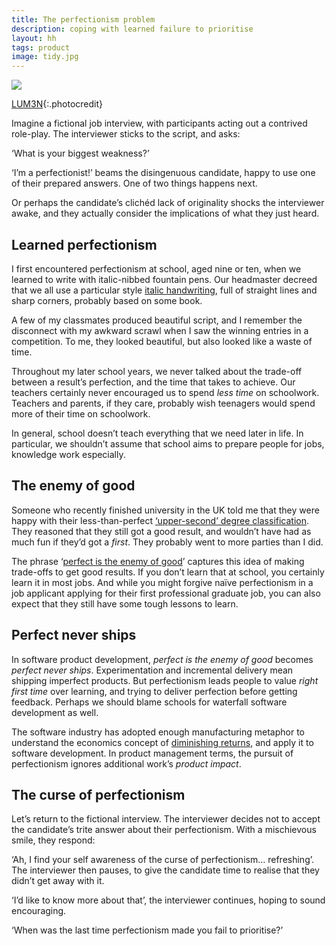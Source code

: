 ```yaml
---
title: The perfectionism problem
description: coping with learned failure to prioritise
layout: hh
tags: product
image: tidy.jpg
---
```


![](tidy.jpg)

[LUM3N](https://unsplash.com/photos/-RBuQ2PK_L8){:.photocredit}

Imagine a fictional job interview, with participants acting out a contrived role-play.
The interviewer sticks to the script, and asks:

‘What is your biggest weakness?’

‘I’m a perfectionist!’ beams the disingenuous candidate, happy to use one of their prepared answers.
One of two things happens next.

Or perhaps the candidate’s clichéd lack of originality shocks the interviewer awake,
and they actually consider the implications of what they just heard.

## Learned perfectionism

I first encountered perfectionism at school, aged nine or ten, 
when we learned to write with italic-nibbed fountain pens.
Our headmaster decreed that we all use a particular style
[italic handwriting](https://en.wikipedia.org/wiki/Italic_script), full of straight lines and sharp corners,
probably based on some book.

A few of my classmates produced beautiful script,
and I remember the disconnect with my awkward scrawl when I saw the winning entries in a competition.
To me, they looked beautiful, but also looked like a waste of time.

Throughout my later school years,
we never talked about the trade-off between a result’s perfection, and the time that takes to achieve.
Our teachers certainly never encouraged us to spend _less time_ on schoolwork.
Teachers and parents, if they care, probably wish teenagers would spend more of their time on schoolwork.

In general, school doesn’t teach everything that we need later in life.
In particular, we shouldn’t assume that school aims to prepare people for jobs, knowledge work especially.

## The enemy of good

Someone who recently finished university in the UK told me that they were happy with their less-than-perfect
[‘upper-second’ degree classification](https://en.wikipedia.org/wiki/British_undergraduate_degree_classification#Upper-Second-Class_Honours).
They reasoned that they still got a good result, and wouldn’t have had as much fun if they’d got a _first_.
They probably went to more parties than I did.

The phrase ‘[perfect is the enemy of good](https://en.wikipedia.org/wiki/Perfect_is_the_enemy_of_good)’
captures this idea of making trade-offs to get good results.
If you don’t learn that at school, you certainly learn it in most jobs.
And while you might forgive naïve perfectionism in a job applicant applying for their first professional graduate job,
you can also expect that they still have some tough lessons to learn.

## Perfect never ships

In software product development, _perfect is the enemy of good_ becomes _perfect never ships_.
Experimentation and incremental delivery mean shipping imperfect products.
But perfectionism leads people to value _right first time_ over learning,
and trying to deliver perfection before getting feedback.
Perhaps we should blame schools for waterfall software development as well.

The software industry has adopted enough manufacturing metaphor to understand the 
economics concept of [diminishing returns](https://en.wikipedia.org/wiki/Diminishing_returns),
and apply it to software development.
In product management terms, the pursuit of perfectionism ignores additional work’s _product impact_.

## The curse of perfectionism

Let’s return to the fictional interview.
The interviewer decides not to accept the candidate’s trite answer about their perfectionism.
With a mischievous smile, they respond:

‘Ah, I find your self awareness of the curse of perfectionism… refreshing’.
The interviewer then pauses, to give the candidate time to realise that they didn’t get away with it.

‘I’d like to know more about that’, the interviewer continues, hoping to sound encouraging.

‘When was the last time perfectionism made you fail to prioritise?’
